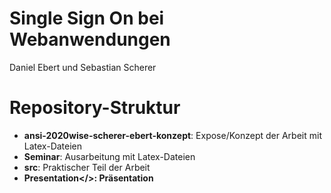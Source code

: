 # Single Sign On bei Webanwendungen

Daniel Ebert und Sebastian Scherer

# Repository-Struktur

- <b>ansi-2020wise-scherer-ebert-konzept</b>: Expose/Konzept der Arbeit mit Latex-Dateien
- <b>Seminar</b>: Ausarbeitung mit Latex-Dateien
- <b>src</b>: Praktischer Teil der Arbeit
- <b>Presentation</>: Präsentation
